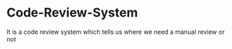 # Code-Review-System
It is a code review system which tells us where we need a manual review or not 

